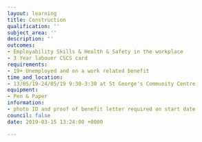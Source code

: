 ```yaml
---
layout: learning
title: Construction
qualification: ''
subject_area: ''
description: ''
outcomes:
- Employability Skills & Health & Safety in the workplace
- 3 Year labouer CSCS card
requirements:
- 19+ Unemployed and on a work related benefit
time_and_location:
- 13/05/19-24/05/19 9:30-3:30 at St George's Community Centre
equipment:
- Pen & Paper
information:
- photo ID and proof of benefit letter required on start date
council: false
date: 2019-03-15 13:24:08 +0000

---
```

